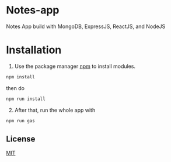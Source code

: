 # Notes-app

Notes App build with MongoDB, ExpressJS, ReactJS, and NodeJS


# Installation
1. Use the package manager [npm](https://www.npmjs.com/) to install modules.
  ```bash
npm install
```
then do
  ```bash
npm run install
```
2. After that, run the whole app with
  ```bash
npm run gas
```


## License
[MIT](https://choosealicense.com/licenses/mit/)
